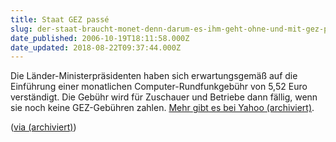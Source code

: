 ```yaml
---
title: Staat GEZ passé
slug: der-staat-braucht-monet-denn-darum-es-ihm-geht-ohne-und-mit-gez-prophet
date_published: 2006-10-19T18:11:58.000Z
date_updated: 2018-08-22T09:37:44.000Z
---
```


Die Länder-Ministerpräsidenten haben sich erwartungsgemäß auf die Einführung einer monatlichen Computer-Rundfunkgebühr von 5,52 Euro verständigt. Die Gebühr wird für Zuschauer und Betriebe dann fällig, wenn sie noch keine GEZ-Gebühren zahlen. [Mehr gibt es bei Yahoo (archiviert)](http://web.archive.org/web/20061115223116/http://de.news.yahoo.com:80/19102006/336/5-52-euro-computer.html).

([via (archiviert)](http://web.archive.org/web/20060117072347/http://www.mac-essentials.de:80/))
